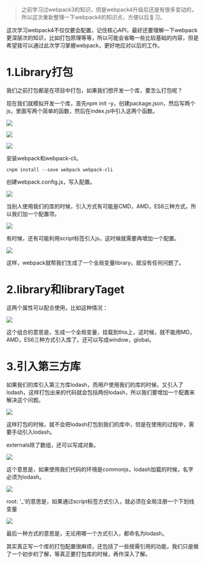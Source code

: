 >之前学习过webpack3的知识，但是webpack4升级后还是有很多变动的，所以这次重新整理一下webpack4的知识点，方便以后复习。

<p>这次学习webpack4不仅仅要会配置，记住核心API，最好还要理解一下webpack更深层次的知识，比如打包原理等等，所以可能会省略一些比较基础的内容，但是希望我可以通过此次学习掌握webpack，更好地应对以后的工作。</p>

<h1>1.Library打包</h1>
<p>我们之前打包都是在项目中打包，如果我们想开发一个库，要怎么打包呢？</p>
<p>现在我们就模拟开发一个库，首先npm init -y，创建package.json，然后写两个js，里面写两个简单的函数，然后在index.js中引入这两个函数。</p>


![](https://user-gold-cdn.xitu.io/2019/5/15/16abb83c56d495bd?w=514&h=411&f=png&s=23552)


![](https://user-gold-cdn.xitu.io/2019/5/15/16abb83d45806e40?w=400&h=115&f=png&s=5566)


![](https://user-gold-cdn.xitu.io/2019/5/15/16abb83b36a28ec1?w=514&h=140&f=png&s=10968)


<p>安装webpack和webpack-cli。</p>


```
cnpm install --save webpack webpack-cli
```

<p>创建webpack.config.js，写入配置。</p>


![](https://user-gold-cdn.xitu.io/2019/5/15/16abb89920a2f8a6?w=571&h=275&f=png&s=19400)


<p>当别人使用我们的库的时候，引入方式有可能是CMD，AMD，ES6三种方式，所以我们加一个配置项。</p>


![](https://user-gold-cdn.xitu.io/2019/5/15/16abb8c929926803?w=572&h=314&f=png&s=19024)


<p>有时候，还有可能利用script标签引入js，这时候就需要再增加一个配置。</p>


![](https://user-gold-cdn.xitu.io/2019/5/15/16abb8e4e0854897?w=576&h=169&f=png&s=10902)


<p>这样，webpack就帮我们生成了一个全局变量library，就没有任何问题了。</p>

<h1>2.library和libraryTaget</h1>

<p>这两个属性可以配合使用，比如这种情况：</p>


![](https://user-gold-cdn.xitu.io/2019/5/15/16abb9517171723e?w=517&h=166&f=png&s=10777)


<p>这个组合的意思是，生成一个全局变量，挂载到this上，这时候，就不能用MD，AMD，ES6三种方式引入库了。还可以写成window，global。</p>

<h1>3.引入第三方库</h1>

<p>如果我们的库引入第三方库lodash，而用户使用我们的库的时候，又引入了lodash，这样打包出来的代码就会包括两份lodash，所以我们要增加一个配置来解决这个问题。</p>


![](https://user-gold-cdn.xitu.io/2019/5/15/16abba0779c34acc?w=555&h=312&f=png&s=19343)


<p>这样打包的时候，就不会把lodash打包到我们的库中，但是在使用的过程中，需要手动引入lodash。</p>

<p>externals除了数组，还可以写成对象。</p>


![](https://user-gold-cdn.xitu.io/2019/5/15/16abba3fffc93848?w=571&h=421&f=png&s=23291)


<p>这个意思是，如果使用我们代码的环境是commonjs，lodash加载的时候，名字必须为lodash。</p>


![](https://user-gold-cdn.xitu.io/2019/5/15/16abba6c368cd5d4?w=362&h=159&f=png&s=5976)


<p>root: '_'的意思是，如果通过script标签方式引入，就必须在全局注册一个下划线变量</p>


![](https://user-gold-cdn.xitu.io/2019/5/15/16abba89f63354e6?w=285&h=87&f=png&s=3319)


<p>最后一种方式的意思是，无论用哪一个方式引入，都命名为lodash。</p>

<p>其实真正写一个库的打包配置很麻烦，还包括了一些按需引用的功能，我们只是做了一个初步的了解，等真正要打包库的时候，再作深入了解。</p>
